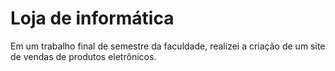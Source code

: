 # Loja de informática

Em um trabalho final de semestre da faculdade, realizei a criação de um site de vendas de produtos eletrônicos.
